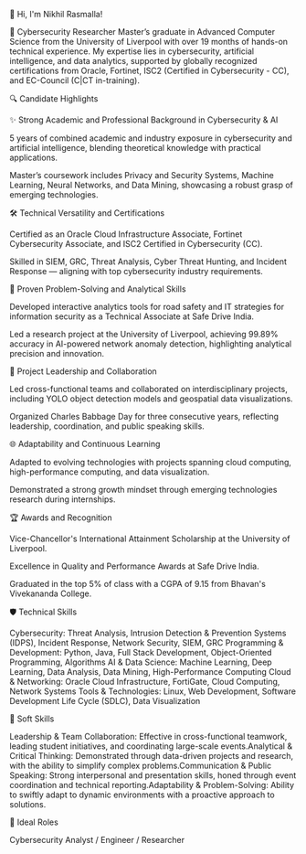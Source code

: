 👋 Hi, I'm Nikhil Rasmalla!

🔐 Cybersecurity Researcher
Master’s graduate in Advanced Computer Science from the University of Liverpool with over 19 months of hands-on technical experience. My expertise lies in cybersecurity, artificial intelligence, and data analytics, supported by globally recognized certifications from Oracle, Fortinet, ISC2 (Certified in Cybersecurity - CC), and EC-Council (C|CT in-training).

🔍 Candidate Highlights

✨ Strong Academic and Professional Background in Cybersecurity & AI

5 years of combined academic and industry exposure in cybersecurity and artificial intelligence, blending theoretical knowledge with practical applications.

Master’s coursework includes Privacy and Security Systems, Machine Learning, Neural Networks, and Data Mining, showcasing a robust grasp of emerging technologies.

🛠 Technical Versatility and Certifications

Certified as an Oracle Cloud Infrastructure Associate, Fortinet Cybersecurity Associate, and ISC2 Certified in Cybersecurity (CC).

Skilled in SIEM, GRC, Threat Analysis, Cyber Threat Hunting, and Incident Response — aligning with top cybersecurity industry requirements.

🧐 Proven Problem-Solving and Analytical Skills

Developed interactive analytics tools for road safety and IT strategies for information security as a Technical Associate at Safe Drive India.

Led a research project at the University of Liverpool, achieving 99.89% accuracy in AI-powered network anomaly detection, highlighting analytical precision and innovation.

💼 Project Leadership and Collaboration

Led cross-functional teams and collaborated on interdisciplinary projects, including YOLO object detection models and geospatial data visualizations.

Organized Charles Babbage Day for three consecutive years, reflecting leadership, coordination, and public speaking skills.

🌐 Adaptability and Continuous Learning

Adapted to evolving technologies with projects spanning cloud computing, high-performance computing, and data visualization.

Demonstrated a strong growth mindset through emerging technologies research during internships.

🏆 Awards and Recognition

Vice-Chancellor's International Attainment Scholarship at the University of Liverpool.

Excellence in Quality and Performance Awards at Safe Drive India.

Graduated in the top 5% of class with a CGPA of 9.15 from Bhavan's Vivekananda College.

🛡️ Technical Skills

Cybersecurity: Threat Analysis, Intrusion Detection & Prevention Systems (IDPS), Incident Response, Network Security, SIEM, GRC
Programming & Development: Python, Java, Full Stack Development, Object-Oriented Programming, Algorithms
AI & Data Science: Machine Learning, Deep Learning, Data Analysis, Data Mining, High-Performance Computing
Cloud & Networking: Oracle Cloud Infrastructure, FortiGate, Cloud Computing, Network Systems
Tools & Technologies: Linux, Web Development, Software Development Life Cycle (SDLC), Data Visualization

🌟 Soft Skills

Leadership & Team Collaboration: Effective in cross-functional teamwork, leading student initiatives, and coordinating large-scale events.Analytical & Critical Thinking: Demonstrated through data-driven projects and research, with the ability to simplify complex problems.Communication & Public Speaking: Strong interpersonal and presentation skills, honed through event coordination and technical reporting.Adaptability & Problem-Solving: Ability to swiftly adapt to dynamic environments with a proactive approach to solutions.

🚀 Ideal Roles

Cybersecurity Analyst / Engineer / Researcher
